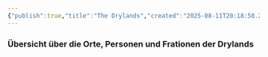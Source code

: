 ```yaml
---
{"publish":true,"title":"The Drylands","created":"2025-08-11T20:18:58.248+02:00","modified":"2025-08-13T20:47:41.043+02:00","cssclasses":""}
---
```


### Übersicht über die Orte, Personen und Frationen der Drylands